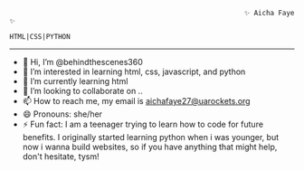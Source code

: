 
                                                              ✨ Aicha Faye ✨
                                                               HTML|CSS|PYTHON
__________________________________________________________________________________________________________________________________________________


- 👋 Hi, I’m @behindthescenes360
- 👀 I’m interested in learning html, css, javascript, and python
- 🌱 I’m currently learning html
- 💞️ I’m looking to collaborate on ..
- 📫 How to reach me, my email is aichafaye27@uarockets.org
- 😄 Pronouns: she/her
- ⚡ Fun fact: I am a teenager trying to learn how to code for future benefits.
I originally started learning python when i was younger, but now i wanna build websites, so if you have anything that might help, don't hesitate, tysm!

<!---
behindthescenes360/behindthescenes360 is a ✨ special ✨ repository because its `README.md` (this file) appears on your GitHub profile.
You can click the Preview link to take a look at your changes.
--->
